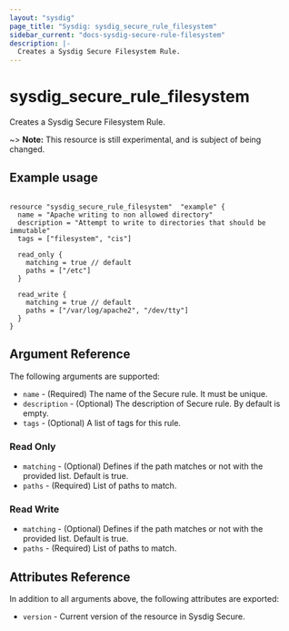 ```yaml
---
layout: "sysdig"
page_title: "Sysdig: sysdig_secure_rule_filesystem"
sidebar_current: "docs-sysdig-secure-rule-filesystem"
description: |-
  Creates a Sysdig Secure Filesystem Rule.
---
```


# sysdig\_secure\_rule\_filesystem

Creates a Sysdig Secure Filesystem Rule.

~> **Note:** This resource is still experimental, and is subject of being changed.

## Example usage

```hcl

resource "sysdig_secure_rule_filesystem"  "example" {
  name = "Apache writing to non allowed directory"
  description = "Attempt to write to directories that should be immutable"
  tags = ["filesystem", "cis"]

  read_only {
    matching = true // default
    paths = ["/etc"]
  }

  read_write {
    matching = true // default
    paths = ["/var/log/apache2", "/dev/tty"]
  }
}
```

## Argument Reference

The following arguments are supported:

* `name` - (Required) The name of the Secure rule. It must be unique.
* `description` - (Optional) The description of Secure rule. By default is empty.
* `tags` - (Optional) A list of tags for this rule.

### Read Only

* `matching` - (Optional) Defines if the path matches or not with the provided list. Default is true.
* `paths` - (Required) List of paths to match.

### Read Write

* `matching` - (Optional) Defines if the path matches or not with the provided list. Default is true.
* `paths` - (Required) List of paths to match.

## Attributes Reference

In addition to all arguments above, the following attributes are exported:

* `version` - Current version of the resource in Sysdig Secure.